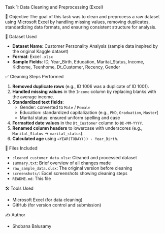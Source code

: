 Task 1: Data Cleaning and Preprocessing (Excel)

📌 Objective
The goal of this task was to clean and preprocess a raw dataset using Microsoft Excel by handling missing values, removing duplicates, standardizing data formats, and ensuring consistent structure for analysis.

📁 Dataset Used
- **Dataset Name**: Customer Personality Analysis (sample data inspired by the original Kaggle dataset)
- **Format**: Excel `.xlsx`
- **Sample Fields**: ID, Year_Birth, Education, Marital_Status, Income, Kidhome, Teenhome, Dt_Customer, Recency, Gender

✅ Cleaning Steps Performed
1. **Removed duplicate rows** (e.g., ID 1006 was a duplicate of ID 1001).
2. **Handled missing values** in the `Income` column by replacing blanks with the average income.
3. **Standardized text fields**:
   - Gender: converted to `Male` / `Female`
   - Education: standardized capitalization (e.g., `PhD`, `Graduation`, `Master`)
   - Marital status: ensured uniform spelling and case
4. **Formatted date values** in the `Dt_Customer` column to `DD-MM-YYYY`.
5. **Renamed column headers** to lowercase with underscores (e.g., `Marital_Status` → `marital_status`).
6. **Calculated age** using `=YEAR(TODAY()) - Year_Birth`.

📄 Files Included
- `cleaned_customer_data.xlsx`: Cleaned and processed dataset
- `summary.txt`: Brief overview of all changes made
- `raw_sample_data.xlsx`: The original version before cleaning
- `screenshots/`: Excel screenshots showing cleaning steps
- `README.md`: This file

🛠 Tools Used
- Microsoft Excel (for data cleaning)
- GitHub (for version control and submission)

✍️ Author
 - Shobana Balusamy
